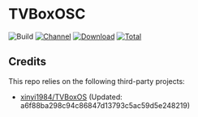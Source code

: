 # TVBoxOSC

![Build](https://shields.io/github/workflow/status/xinyi1984/PY/Test?logo=github&label=Build)
[![Channel](https://img.shields.io/badge/Follow-Telegram-blue.svg?logo=telegram)](https://t.me/TVBoxOSC_PY)
[![Download](https://img.shields.io/github/v/release/xinyi1984/PY?color=orange&logoColor=orange&label=Download&logo=DocuSign)](https://github.com/xinyi1984/PY/releases/latest) 
[![Total](https://shields.io/github/downloads/xinyi1984/PY/total?logo=Bookmeter&label=Counts&logoColor=yellow&color=yellow)](https://github.com/xinyi1984/PY/releases)

## Credits
This repo relies on the following third-party projects:
- [xinyi1984/TVBoxOS](https://github.com/xinyi1984/TVBoxOS) (Updated: a6f88ba298c94c86847d13793c5ac59d5e248219)
